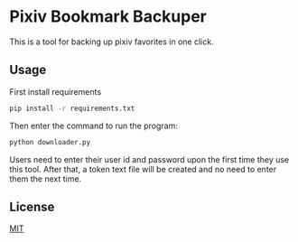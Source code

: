 # Pixiv Bookmark Backuper
This is a tool for backing up pixiv favorites in one click.

## Usage
First install requirements
```bash
pip install -r requirements.txt
```
Then enter the command to run the program:
```bash
python downloader.py
```
Users need to enter their user id and password upon the first time they use this tool. After that, a token text file will be created and no need to enter them the next time.

## License
[MIT](https://choosealicense.com/licenses/mit/)